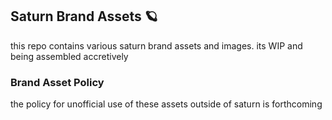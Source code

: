 ## Saturn Brand Assets 🪐

this repo contains various saturn brand assets and images. its WIP and being assembled accretively

### Brand Asset Policy

the policy for unofficial use of these assets outside of saturn is forthcoming